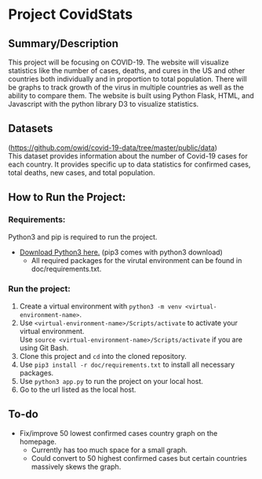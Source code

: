# Project CovidStats

## Summary/Description
This project will be focusing on COVID-19. The website will visualize statistics like the number of cases, deaths, and cures in the US and other countries both individually and in proportion to total population. There will be graphs to track growth of the virus in multiple countries as well as the ability to compare them. The website is built using Python Flask, HTML, and Javascript with the python library D3 to visualize statistics.

## Datasets
(https://github.com/owid/covid-19-data/tree/master/public/data)  
This dataset provides information about the number of Covid-19 cases for each country. It provides specific up to data
statistics for confirmed cases, total deaths, new cases, and total population.

## How to Run the Project:  
### Requirements:
Python3 and pip is required to run the project.  
- [Download Python3 here.](https://www.python.org/downloads/) (pip3 comes with python3 download)  
  - All required packages for the virutal environment can be found in doc/requirements.txt.

### Run the project:
1. Create a virtual environment with `python3 -m venv <virtual-environment-name>`.
2. Use `<virtual-environment-name>/Scripts/activate` to activate your virtual environment. <br> Use `source <virtual-environment-name>/Scripts/activate` if you are using Git Bash.
3. Clone this project and `cd` into the cloned repository.
4. Use `pip3 install -r doc/requirements.txt` to install all necessary packages.
5. Use `python3 app.py` to run the project on your local host.
6. Go to the url listed as the local host.  

## To-do
- Fix/improve 50 lowest confirmed cases country graph on the homepage.
  - Currently has too much space for a small graph.
  - Could convert to 50 highest confirmed cases but certain countries massively skews the graph.
